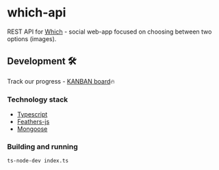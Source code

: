 # which-api
REST API for [Which](https://github.com/ilyayudovin/which/) - social web-app focused on choosing between two options (images). 

## Development :hammer_and_wrench:
Track our progress - [KANBAN board](https://github.com/ilyayudovin/which/projects/1):fire:

### Technology stack
- [Typescript](https://www.typescriptlang.org/)
- [Feathers-js](https://feathersjs.com/)
- [Mongoose](https://mongoosejs.com/)


### Building and running
```
ts-node-dev index.ts
```
